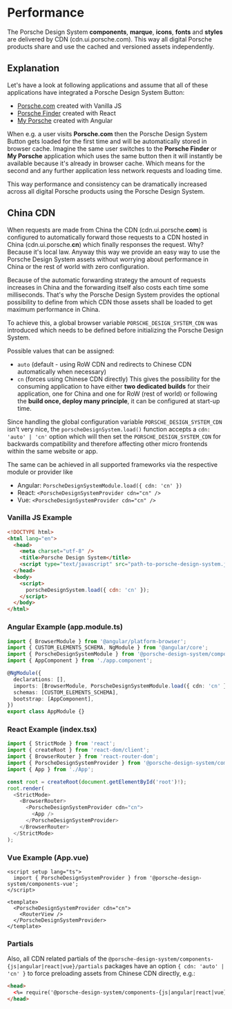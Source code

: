 # Performance

The Porsche Design System **components**, **marque**, **icons**, **fonts** and **styles** are delivered by CDN
(cdn.ui.porsche.com). This way all digital Porsche products share and use the cached and versioned assets independently.

<TableOfContents></TableOfContents>

## Explanation

Let's have a look at following applications and assume that all of these applications have integrated a Porsche Design
System Button:

- [Porsche.com](https://www.porsche.com) created with Vanilla JS
- [Porsche Finder](https://finder.porsche.com) created with React
- [My Porsche](https://login.porsche.com/login) created with Angular

When e.g. a user visits **Porsche.com** then the Porsche Design System Button gets loaded for the first time and will be
automatically stored in browser cache. Imagine the same user switches to the **Porsche Finder** or **My Porsche**
application which uses the same button then it will instantly be available because it's already in browser cache. Which
means for the second and any further application less network requests and loading time.

This way performance and consistency can be dramatically increased across all digital Porsche products using the Porsche
Design System.

## China CDN

When requests are made from China the CDN (cdn.ui.porsche.**com**) is configured to automatically forward those requests
to a CDN hosted in China (cdn.ui.porsche.**cn**) which finally responses the request. Why? Because it's local law.
Anyway this way we provide an easy way to use the Porsche Design System assets without worrying about performance in
China or the rest of world with zero configuration.

Because of the automatic forwarding strategy the amount of requests increases in China and the forwarding itself also
costs each time some milliseconds. That's why the Porsche Design System provides the optional possibility to define from
which CDN those assets shall be loaded to get maximum performance in China.

To achieve this, a global browser variable `PORSCHE_DESIGN_SYSTEM_CDN` was introduced which needs to be defined before
initializing the Porsche Design System.

Possible values that can be assigned:

- `auto` (default - using RoW CDN and redirects to Chinese CDN automatically when necessary)
- `cn` (forces using Chinese CDN directly) This gives the possibility for the consuming application to have either **two
  dedicated builds** for their application, one for China and one for RoW (rest of world) or following the **build once,
  deploy many principle**, it can be configured at start-up time.

Since handling the global configuration variable `PORSCHE_DESIGN_SYSTEM_CDN` isn't very nice, the
`porscheDesignSystem.load()` function accepts a `cdn: 'auto' | 'cn'` option which will then set the
`PORSCHE_DESIGN_SYSTEM_CDN` for backwards compatibility and therefore affecting other micro frontends within the same
website or app.

The same can be achieved in all supported frameworks via the respective module or provider like

- Angular: `PorscheDesignSystemModule.load({ cdn: 'cn' })`
- React: `<PorscheDesignSystemProvider cdn="cn" />`
- Vue: `<PorscheDesignSystemProvider cdn="cn" />`

### Vanilla JS Example

```html
<!DOCTYPE html>
<html lang="en">
  <head>
    <meta charset="utf-8" />
    <title>Porsche Design System</title>
    <script type="text/javascript" src="path-to-porsche-design-system.js"></script>
  </head>
  <body>
    <script>
      porscheDesignSystem.load({ cdn: 'cn' });
    </script>
  </body>
</html>
```

### Angular Example (app.module.ts)

```ts
import { BrowserModule } from '@angular/platform-browser';
import { CUSTOM_ELEMENTS_SCHEMA, NgModule } from '@angular/core';
import { PorscheDesignSystemModule } from '@porsche-design-system/components-angular';
import { AppComponent } from './app.component';

@NgModule({
  declarations: [],
  imports: [BrowserModule, PorscheDesignSystemModule.load({ cdn: 'cn' })],
  schemas: [CUSTOM_ELEMENTS_SCHEMA],
  bootstrap: [AppComponent],
})
export class AppModule {}
```

### React Example (index.tsx)

```ts
import { StrictMode } from 'react';
import { createRoot } from 'react-dom/client';
import { BrowserRouter } from 'react-router-dom';
import { PorscheDesignSystemProvider } from '@porsche-design-system/components-react';
import { App } from './App';

const root = createRoot(document.getElementById('root')!);
root.render(
  <StrictMode>
    <BrowserRouter>
      <PorscheDesignSystemProvider cdn="cn">
        <App />
      </PorscheDesignSystemProvider>
    </BrowserRouter>
  </StrictMode>
);
```

### Vue Example (App.vue)

```vue
<script setup lang="ts">
  import { PorscheDesignSystemProvider } from '@porsche-design-system/components-vue';
</script>

<template>
  <PorscheDesignSystemProvider cdn="cn">
    <RouterView />
  </PorscheDesignSystemProvider>
</template>
```

### Partials

Also, all CDN related partials of the `@porsche-design-system/components-{js|angular|react|vue}/partials` packages have
an option `{ cdn: 'auto' | 'cn' }` to force preloading assets from Chinese CDN directly, e.g.:

<!-- prettier-ignore -->
```html
<head>
  <%= require('@porsche-design-system/components-{js|angular|react|vue}/partials').getFontFaceStylesheet({ cdn: 'cn' }) %>
</head>
```
